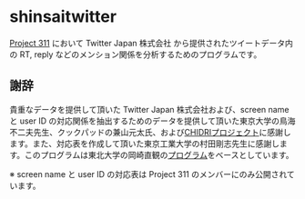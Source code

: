 shinsaitwitter
==============

[Project 311](https://sites.google.com/site/prj311/) において Twitter Japan 株式会社 から提供されたツイートデータ内の RT, reply などのメンション関係を分析するためのプログラムです。

謝辞
----

貴重なデータを提供して頂いた Twitter Japan 株式会社および、screen name と user ID の対応関係を抽出するためのデータを提供して頂いた東京大学の鳥海不二夫先生、クックパッドの兼山元太氏、および[CHIDRIプロジェクト](https://sites.google.com/site/crepchidri/)に感謝します。また、対応表を作成して頂いた東京工業大学の村田剛志先生に感謝します。このプログラムは東北大学の岡崎直観の[プログラム](https://docs.google.com/document/d/13Qj8W0jfdwC8buiG2RSA861n1dQ35FDOHIksebkaffE/edit)をベースとしています。

※ screen name と user ID の対応表は Project 311 のメンバーにのみ公開されています。